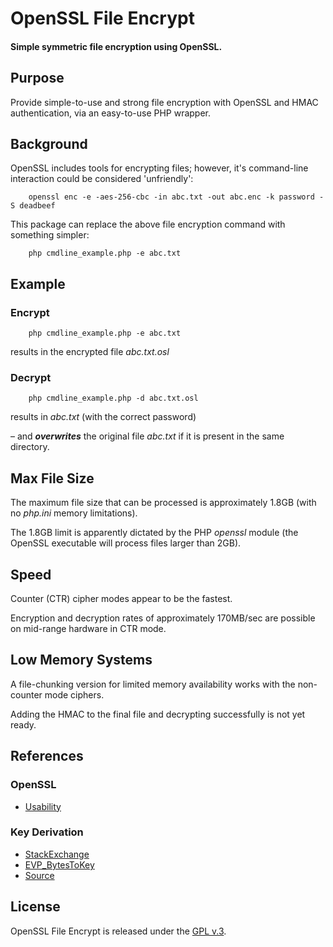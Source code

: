 
# OpenSSL File Encrypt

#### Simple symmetric file encryption using OpenSSL.


## Purpose

Provide simple-to-use and strong file encryption with OpenSSL and HMAC authentication, via an easy-to-use PHP wrapper.


## Background

OpenSSL includes tools for encrypting files; however, it's command-line interaction could be considered 'unfriendly':

```console
    openssl enc -e -aes-256-cbc -in abc.txt -out abc.enc -k password -S deadbeef
```

This package can replace the above file encryption command with something simpler:

```console
    php cmdline_example.php -e abc.txt
```


## Example

### Encrypt

```console
    php cmdline_example.php -e abc.txt
```

results in the encrypted file *abc.txt.osl*

### Decrypt

```console
    php cmdline_example.php -d abc.txt.osl
```

results in *abc.txt* (with the correct password)

&ndash; and ***overwrites*** the original file *abc.txt* if it is present in the same directory.


## Max File Size

The maximum file size that can be processed is approximately 1.8GB (with no *php.ini* memory limitations).

The 1.8GB limit is apparently dictated by the PHP *openssl* module (the OpenSSL executable will process files larger than 2GB).


## Speed

Counter (CTR) cipher modes appear to be the fastest.

Encryption and decryption rates of approximately 170MB/sec are possible on mid-range hardware in CTR mode.


## Low Memory Systems

A file-chunking version for limited memory availability works with the non-counter mode ciphers.

Adding the HMAC to the final file and decrypting successfully is not yet ready.


## References

### OpenSSL

+ [Usability](https://jameshfisher.com/2017/12/02/the-sorry-state-of-openssl-usability)

### Key Derivation

+ [StackExchange](https://security.stackexchange.com/questions/29106/openssl-recover-key-and-iv-by-passphrase)
+ [EVP_BytesToKey](https://www.openssl.org/docs/manmaster/man3/EVP_BytesToKey.html)
+ [Source](https://github.com/openssl/openssl/blob/master/apps/enc.c)


## License

OpenSSL File Encrypt is released under the [GPL v.3](https://www.gnu.org/licenses/gpl-3.0.html).
